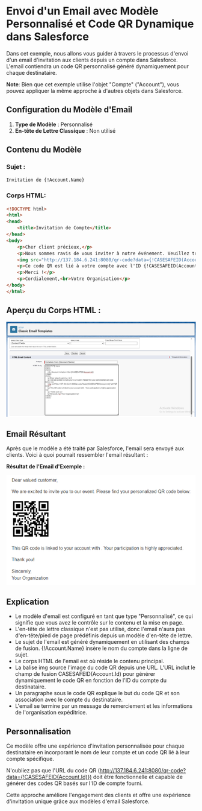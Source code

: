 # Envoi d'un Email avec Modèle Personnalisé et Code QR Dynamique dans Salesforce

Dans cet exemple, nous allons vous guider à travers le processus d'envoi d'un email d'invitation aux clients depuis un compte dans Salesforce. L'email contiendra un code QR personnalisé généré dynamiquement pour chaque destinataire.

**Note**: Bien que cet exemple utilise l'objet "Compte" ("Account"), vous pouvez appliquer la même approche à d'autres objets dans Salesforce.

## Configuration du Modèle d'Email

1. **Type de Modèle** : Personnalisé
2. **En-tête de Lettre Classique** : Non utilisé

## Contenu du Modèle

### Sujet :
```html
Invitation de {!Account.Name}
```
### Corps HTML:
```html
<!DOCTYPE html>
<html>
<head>
    <title>Invitation de Compte</title>
</head>
<body>
    <p>Cher client précieux,</p>
    <p>Nous sommes ravis de vous inviter à notre événement. Veuillez trouver ci-dessous votre code QR personnalisé :</p>
    <img src="http://137.184.6.241:8080/qr-code?data={!CASESAFEID(Account.Id)}" alt="Code QR">
    <p>Ce code QR est lié à votre compte avec l'ID {!CASESAFEID(Account.Id)}. Votre participation est grandement appréciée.</p>
    <p>Merci !</p>
    <p>Cordialement,<br>Votre Organisation</p>
</body>
</html>
```
## Aperçu du Corps HTML :

![Sample Image](./img/Html-Body.png)

## Email Résultant
Après que le modèle a été traité par Salesforce, l'email sera envoyé aux clients. Voici à quoi pourrait ressembler l'email résultant :

**Résultat de l'Email d'Exemple :**

![Sample Image](./img/result.png)

## Explication

+ Le modèle d'email est configuré en tant que type "Personnalisé", ce qui signifie que vous avez le contrôle sur le contenu et la mise en page.
+ L'en-tête de lettre classique n'est pas utilisé, donc l'email n'aura pas d'en-tête/pied de page prédéfinis depuis un modèle d'en-tête de lettre.
+ Le sujet de l'email est généré dynamiquement en utilisant des champs de fusion. {!Account.Name} insère le nom du compte dans la ligne de sujet.
+ Le corps HTML de l'email est où réside le contenu principal.
+ La balise img source l'image du code QR depuis une URL. L'URL inclut le champ de fusion CASESAFEID(Account.Id) pour générer dynamiquement le code QR en fonction de l'ID du compte du destinataire.
+ Un paragraphe sous le code QR explique le but du code QR et son association avec le compte du destinataire.
+ L'email se termine par un message de remerciement et les informations de l'organisation expéditrice.

## Personnalisation

Ce modèle offre une expérience d'invitation personnalisée pour chaque destinataire en incorporant le nom de leur compte et un code QR lié à leur compte spécifique.

N'oubliez pas que l'URL du code QR (http://137.184.6.241:8080/qr-code?data={!CASESAFEID(Account.Id)}) doit être fonctionnelle et capable de générer des codes QR basés sur l'ID de compte fourni.

Cette approche améliore l'engagement des clients et offre une expérience d'invitation unique grâce aux modèles d'email Salesforce.